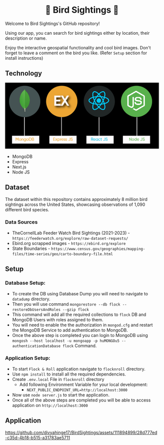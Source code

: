 <div align="center" style="margin-top: 0;">
<h1> 📸 Bird Sightings 📸 </h1>

</div>


Welcome to Bird Sightings's GitHub repository!

Using our app, you can search for bird sightings either by location, their description or name.

Enjoy the interactive geospatial functionality and cool bird images. Don't forget to leave a comment on the bird you like. (Refer `Setup` section for install instructions)

## Technology

![tech stack](readmeImages/mern.png)

- MongoDB
- Express
- Next.js
- Node JS

## Dataset
The dataset within this repository contains approximately 8 million bird sightings across the United States, showcasing observations of 1,090 different bird species. 

### Data Sources 

- TheCornellLab Feeder Watch Bird Sightings (2021-2023) - `https://feederwatch.org/explore/raw-dataset-requests/`
- Ebird.org scrapped images - `https://ebird.org/explore`
- State Boundaries - `https://www.census.gov/geographies/mapping-files/time-series/geo/carto-boundary-file.html`

## Setup

### Database Setup:
- To create the DB using Database Dump you will need to navigate to `datadump` directory.
- Then you will use command `mongorestore --db flock --restoreDbUsersAndRoles --gzip flock`
- This command will add all the required collections to `flock` DB and MongoDB Users with roles assigned to them.
- You will need to enable the the authorization in `mongod.cfg` and restart the MongoDB Service to add authentication to MongoDB.
- Once the above step is completed you can login to MongoDB using `mongosh --host localhost -u mongoapp -p huMONGOu5 --authenticationDatabase flock` Command.

### Application Setup:
- To start `Flock & Roll` application navigate to `flocknroll` directory.
- Use `npm install` to install all the required dependencies.
- Create `.env.local` File in `flocknroll` directory
    - Add following Environment Variable for your local development:
        - `NEXT_PUBLIC_ENDPOINT_URL=http://localhost:3000`
- Now use `node server.js` to start the application.
- Once all of the above steps are completed you will be able to access application on `http://localhost:3000`

## Application


https://github.com/divyahinge17/BirdSightings/assets/111894899/28d777ed-c35d-4b18-b515-a31783ae5711


